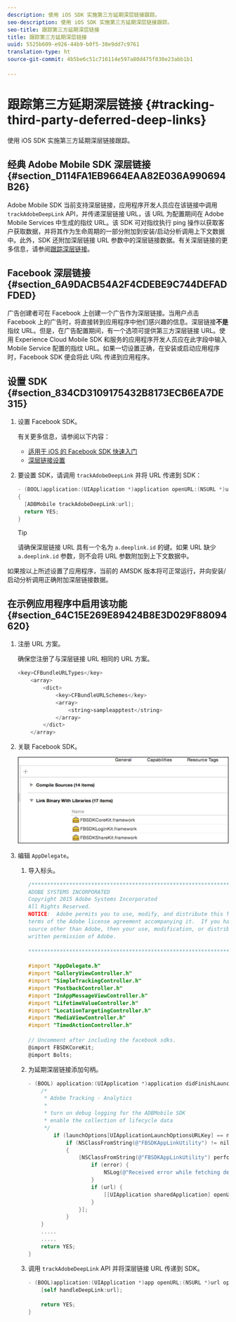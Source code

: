 ```yaml
---
description: 使用 iOS SDK 实施第三方延期深层链接跟踪。
seo-description: 使用 iOS SDK 实施第三方延期深层链接跟踪。
seo-title: 跟踪第三方延期深层链接
title: 跟踪第三方延期深层链接
uuid: 5525b609-e926-44b9-b0f5-38e9dd7c9761
translation-type: ht
source-git-commit: 4b5be6c51c716114e597a80d475f838e23abb1b1

---
```



# 跟踪第三方延期深层链接 {#tracking-third-party-deferred-deep-links}

使用 iOS SDK 实施第三方延期深层链接跟踪。

## 经典 Adobe Mobile SDK 深层链接 {#section_D114FA1EB9664EAA82E036A990694B26}

Adobe Mobile SDK 当前支持深层链接，应用程序开发人员应在该链接中调用 `trackAdobeDeepLink` API，并传递深层链接 URL，该 URL 为配置期间在 Adobe Mobile Services 中生成的指纹 URL。该 SDK 可对指纹执行 ping 操作以获取客户获取数据，并将其作为生命周期的一部分附加到安装/启动分析调用上下文数据中。此外，SDK 还附加深层链接 URL 参数中的深层链接数据。有关深层链接的更多信息，请参阅[跟踪深层链接](/help/ios/acquisition-main/tracking-deep-links/tracking-deep-links.md)。

## Facebook 深层链接 {#section_6A9DACB54A2F4CDEBE9C744DEFADFDED}

广告创建者可在 Facebook 上创建一个广告作为深层链接。当用户点击 Facebook 上的广告时，将直接转到应用程序中他们感兴趣的信息。深层链接&#x200B;**不是**&#x200B;指纹 URL。但是，在广告配置期间，有一个选项可提供第三方深层链接 URL。使用 Experience Cloud Mobile SDK 和服务的应用程序开发人员应在此字段中输入 Mobile Service 配置的指纹 URL。如果一切设置正确，在安装或启动应用程序时，Facebook SDK 便会将此 URL 传递到应用程序。

## 设置 SDK {#section_834CD3109175432B8173ECB6EA7DE315}

1. 设置 Facebook SDK。

   有关更多信息，请参阅以下内容：

   * [适用于 iOS 的 Facebook SDK 快速入门](https://developers.facebook.com/docs/ios/getting-started)
   * [深层链接设置](https://developers.facebook.com/docs/app-ads/deep-linking#os)

1. 要设置 SDK，请调用 `trackAdobeDeepLink` 并将 URL 传递到 SDK：

   ```objective-c
   - (BOOL)application:(UIApplication *)application openURL:(NSURL *)url sourceApplication:(NSString *)sourceApplication annotation:(id)annotation 
   { 
     [ADBMobile trackAdobeDeepLink:url]; 
     return YES; 
   }
   ```

   >[!TIP]
   >
   >请确保深层链接 URL 具有一个名为 `a.deeplink.id` 的键。如果 URL 缺少 `a.deeplink.id` 参数，则不会将 URL 参数附加到上下文数据中。

如果按以上所述设置了应用程序，当前的 AMSDK 版本将可正常运行，并向安装/启动分析调用正确附加深层链接数据。

## 在示例应用程序中启用该功能 {#section_64C15E269E89424B8E3D029F88094620}

1. 注册 URL 方案。

   确保您注册了与深层链接 URL 相同的 URL 方案。

   ```objective-c
   <key>CFBundleURLTypes</key> 
       <array> 
           <dict> 
               <key>CFBundleURLSchemes</key> 
               <array> 
                   <string>sampleapptest</string> 
               </array> 
           </dict> 
       </array>
   ```

1. 关联 Facebook SDK。

   ![Facebook 资产](assets/link-fb-sdk.jpg)

1. 编辑 `AppDelegate`。

   1. 导入标头。

      ```objective-c
      /************************************************************************* 
      ADOBE SYSTEMS INCORPORATED 
      Copyright 2015 Adobe Systems Incorporated 
      All Rights Reserved. 
      NOTICE:  Adobe permits you to use, modify, and distribute this file in accordance with the 
      terms of the Adobe license agreement accompanying it.  If you have received this file from a 
      source other than Adobe, then your use, modification, or distribution of it requires the prior 
      written permission of Adobe. 
      
      **************************************************************************/ 
      
      #import "AppDelegate.h" 
      #import "GalleryViewController.h" 
      #import "SimpleTrackingController.h" 
      #import "PostbackController.h" 
      #import "InAppMessageViewController.h" 
      #import "LifetimeValueController.h" 
      #import "LocationTargetingController.h" 
      #import "MediaViewController.h" 
      #import "TimedActionController.h"
      
      // Uncomment after including the facebook sdks. 
      @import FBSDKCoreKit; 
      @import Bolts;
      ```

   1. 为延期深层链接添加句柄。

      ```objective-c
      - (BOOL) application:(UIApplication *)application didFinishLaunchingWithOptions:(NSDictionary *)launchOptions { 
          /* 
           * Adobe Tracking - Analytics 
           * 
           * turn on debug logging for the ADBMobile SDK 
           * enable the collection of lifecycle data 
           */ 
              if (launchOptions[UIApplicationLaunchOptionsURLKey] == nil) { 
                  if (NSClassFromString(@"FBSDKAppLinkUtility") != nil) 
                  { 
                      [NSClassFromString(@"FBSDKAppLinkUtility") performSelector:@selector(fetchDeferredAppLink:) withObject:^(NSURL *url, NSError *error) { 
                          if (error) { 
                              NSLog(@"Received error while fetching deferred app link %@", error); 
                          } 
                          if (url) { 
                              [[UIApplication sharedApplication] openURL:url]; 
                          } 
                      }]; 
                  } 
          } 
          ..... 
          ..... 
          return YES; 
      }
      ```

   1. 调用 `trackAdobeDeepLink` API 并将深层链接 URL 传递到 SDK。

      ```objective-c
      - (BOOL)application:(UIApplication *)app openURL:(NSURL *)url options:(NSDictionary<NSString *, id> *)options { 
          [self handleDeepLink:url]; 
      
          return YES; 
      }
      ```

